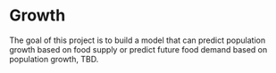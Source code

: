# Growth

The goal of this project is to build a model that can predict population growth based on food supply or predict future food demand based on population growth, TBD.